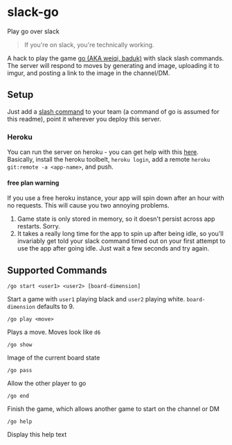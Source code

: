 # slack-go
Play go over slack
> If you're on slack, you're technically working.

A hack to play the game [go (AKA weiqi, baduk)](https://en.wikipedia.org/wiki/Go_(game)) with slack slash commands. The server will respond to moves by generating and image, uploading it to imgur, and posting a link to the image in the channel/DM.

## Setup
Just add a [slash command](https://my.slack.com/services/new/slash-commands) to your team (a command of go is assumed for this readme), point it wherever you deploy this server.
### Heroku
You can run the server on heroku - you can get help with this [here](https://devcenter.heroku.com/articles/getting-started-with-clojure#set-up). Basically, install the heroku toolbelt, `heroku login`, add a remote `heroku git:remote -a <app-name>`, and push.

#### free plan warning 
If you use a free heroku instance, your app will spin down after an hour with no requests. This will cause you two annoying problems.

1. Game state is only stored in memory, so it doesn't persist across app restarts. Sorry.
2. It takes a really long time for the app to spin up after being idle, so you'll invariably get told your slack command timed out on your first attempt to use the app after going idle. Just wait a few seconds and try again.

## Supported Commands
```/go start <user1> <user2> [board-dimension]```

Start a game with `user1` playing black and `user2` playing white. `board-dimension` defaults to 9.

```/go play <move>```

Plays a move. Moves look like `d6`

```/go show```

Image of the current board state

```/go pass```

Allow the other player to go

```/go end```

Finish the game, which allows another game to start on the channel or DM

```/go help```

Display this help text
